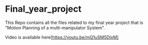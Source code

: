 # Final_year_project
This Repo contains all the files related to my final year project that is "Motion Planning of a multi-manipulator System".

Video is available here[https://youtu.be/mQ1uSM5DIxM]
